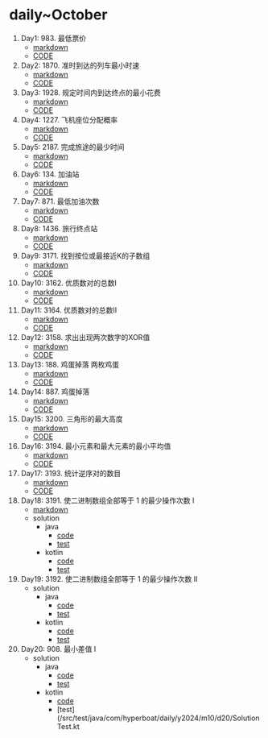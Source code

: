 # daily~October

1. Day1: 983. 最低票价
    - [markdown](/md/all/983.md)
    - [CODE](/src/main/java/com/hyperboat/daily/y2024/m10/d01/LC983.java)
2. Day2: 1870. 准时到达的列车最小时速
    - [markdown](/md/all/1870.md)
    - [CODE](/src/main/java/com/hyperboat/daily/y2024/m10/d02/LC1870.java)
3. Day3: 1928. 规定时间内到达终点的最小花费
    - [markdown](/md/all/1928.md)
    - [CODE](/src/main/java/com/hyperboat/daily/y2024/m10/d03/LC1928.java)
4. Day4: 1227. 飞机座位分配概率
    - [markdown](/md/all/1227.md)
    - [CODE](/src/main/java/com/hyperboat/daily/y2024/m10/d04/LC1227.java)
5. Day5: 2187. 完成旅途的最少时间
    - [markdown](/md/all/2187.md)
    - [CODE](/src/main/java/com/hyperboat/daily/y2024/m10/d05/LC2187.java)
6. Day6: 134. 加油站
    - [markdown](/md/all/134.md)
    - [CODE](/src/main/java/com/hyperboat/daily/y2024/m10/d06/LC134.java)
7. Day7: 871. 最低加油次数
    - [markdown](/md/all/871.md)
    - [CODE](/src/main/java/com/hyperboat/daily/y2024/m10/d07/LC871.java)
8. Day8: 1436. 旅行终点站
    - [markdown](/md/all/1436.md)
    - [CODE](/src/main/java/com/hyperboat/daily/y2024/m10/d08/LC1436.java)
9. Day9: 3171. 找到按位或最接近K的子数组
    - [markdown](/md/all/3171.md)
    - [CODE](/src/main/java/com/hyperboat/daily/y2024/m10/d09/LC3171.java)
10. Day10: 3162. 优质数对的总数I
    - [markdown](/md/all/3162.md)
    - [CODE](/src/main/java/com/hyperboat/daily/y2024/m10/d10/LC3162.java)
11. Day11: 3164. 优质数对的总数II
    - [markdown](/md/all/3164.md)
    - [CODE](/src/main/java/com/hyperboat/daily/y2024/m10/d11/LC3164.java)
12. Day12: 3158. 求出出现两次数字的XOR值
    - [markdown](/md/all/3158.md)
    - [CODE](/src/main/java/com/hyperboat/daily/y2024/m10/d12/LC3158.java)
13. Day13: 188. 鸡蛋掉落 两枚鸡蛋
    - [markdown](/md/all/188.md)
    - [CODE](/src/main/java/com/hyperboat/daily/y2024/m10/d13/LC1884.java)
14. Day14: 887. 鸡蛋掉落
    - [markdown](/md/all/887.md)
    - [CODE](/src/main/java/com/hyperboat/daily/y2024/m10/d14/LC887.java)
15. Day15: 3200. 三角形的最大高度
    - [markdown](/md/all/3200.md)
    - [CODE](/src/main/java/com/hyperboat/daily/y2024/m10/d15/LC3200.java)
16. Day16: 3194. 最小元素和最大元素的最小平均值
    - [markdown](/md/all/3194.md)
    - [CODE](/src/main/java/com/hyperboat/daily/y2024/m10/d16/LC3194.java)
17. Day17: 3193. 统计逆序对的数目
    - [markdown](/md/all/3193.md)
    - [CODE](/src/main/java/com/hyperboat/daily/y2024/m10/d17/LC3193.java)
18. Day18: 3191. 使二进制数组全部等于 1 的最少操作次数 I
    - [markdown](/md/all/3191.md)
    - solution
      - java
        - [code](/src/main/java/com/hyperboat/daily/y2024/m10/d18/LC3191.java)
        - [test](/src/test/java/com/hyperboat/daily/y2024/m10/d18/LC3191Test.java)
      - kotlin
        - [code](/src/main/java/com/hyperboat/daily/y2024/m10/d18/LC3191.kt)
        - [test](/src/test/java/com/hyperboat/daily/y2024/m10/d18/SolutionTest.kt)
19. Day19: 3192. 使二进制数组全部等于 1 的最少操作次数 II
    - solution
        - java
            - [code](/src/main/java/com/hyperboat/daily/y2024/m10/d19/LC3192.java)
            - [test](/src/test/java/com/hyperboat/daily/y2024/m10/d19/LC3192Test.java)
        - kotlin
            - [code](/src/main/java/com/hyperboat/daily/y2024/m10/d19/LC3192.kt)
            - [test](/src/test/java/com/hyperboat/daily/y2024/m10/d19/SolutionTest.kt)
20. Day20: 908. 最小差值 I
    - solution
        - java
            - [code](/src/main/java/com/hyperboat/daily/y2024/m10/d20/LC908.java)
            - [test](/src/test/java/com/hyperboat/daily/y2024/m10/d20/LC908Test.java)
        - kotlin
            - [code](/src/main/java/com/hyperboat/daily/y2024/m10/d20/LC908.kt)
            - [test](/src/test/java/com/hyperboat/daily/y2024/m10/d20/SolutionTest.kt

